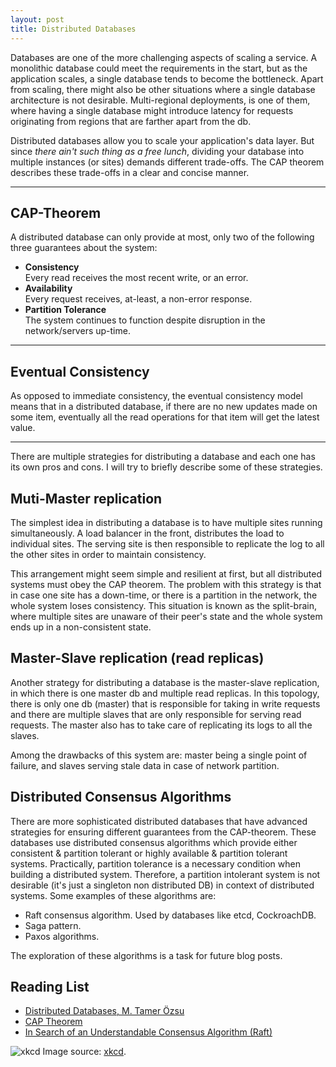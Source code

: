```yaml
---
layout: post
title: Distributed Databases
---
```


Databases are one of the more challenging aspects of scaling a service. A monolithic database could meet the requirements in the start, but as the application scales, a single database tends to become the bottleneck. Apart from scaling, there might also be other situations where a single database architecture is not desirable. Multi-regional deployments, is one of them, where having a single database might introduce latency for requests originating from regions that are farther apart from the db.

Distributed databases allow you to scale your application's data layer. But since *there ain't such thing as a free lunch*, dividing your database into multiple instances (or sites) demands different trade-offs. The CAP theorem describes these trade-offs in a clear and concise manner.


---

## CAP-Theorem

A distributed database can only provide at most, only two of the following three guarantees about the system:

- **Consistency**<br>Every read receives the most recent write, or an error.
- **Availability**<br>Every request receives, at-least, a non-error response.
- **Partition Tolerance**<br>The system continues to function despite disruption in the network/servers up-time.

---

## Eventual Consistency

As opposed to immediate consistency, the eventual consistency model means that in a distributed database, if there are no new updates made on some item, eventually all the read operations for that item will get the latest value.

---

There are multiple strategies for distributing a database and each one has its own pros and cons. I will try to briefly describe some of these strategies.

## Muti-Master replication

The simplest idea in distributing a database is to have multiple sites running simultaneously. A load balancer in the front, distributes the load to individual sites. The serving site is then responsible to replicate the log to all the other sites in order to maintain consistency.

This arrangement might seem simple and resilient at first, but all distributed systems must obey the CAP theorem. The problem with this strategy is that in case one site has a down-time, or there is a partition in the network, the whole system loses consistency. This situation is known as the split-brain, where multiple sites are unaware of their peer's state and the whole system ends up in a non-consistent state.

## Master-Slave replication (read replicas)

Another strategy for distributing a database is the master-slave replication, in which there is one master db and multiple read replicas. In this topology, there is only one db (master) that is responsible for taking in write requests and there are multiple slaves that are only responsible for serving read requests. The master also has to take care of replicating its logs to all the slaves.

Among the drawbacks of this system are: master being a single point of failure, and slaves serving stale data in case of network partition.

## Distributed Consensus Algorithms

There are more sophisticated distributed databases that have advanced strategies for ensuring different guarantees from the CAP-theorem. These databases use distributed consensus algorithms which provide either consistent & partition tolerant or highly available & partition tolerant systems. Practically, partition tolerance is a necessary condition when building a distributed system. Therefore, a partition intolerant system is not desirable (it's just a singleton non distributed DB) in context of distributed systems. Some examples of these algorithms are:
- Raft consensus algorithm. Used by databases like etcd, CockroachDB.
- Saga pattern.
- Paxos algorithms.

The exploration of these algorithms is a task for future blog posts.


## Reading List
- [Distributed Databases, M. Tamer Özsu](https://cs.uwaterloo.ca/~tozsu/publications/distdb/distdb.pdf)
- [CAP Theorem](https://en.wikipedia.org/wiki/CAP_theorem)
- [In Search of an Understandable Consensus Algorithm (Raft)](https://raft.github.io/raft.pdf)

![xkcd](https://imgs.xkcd.com/comics/eventual_consistency.png)
Image source: [xkcd](https://xkcd.com/2315/).

